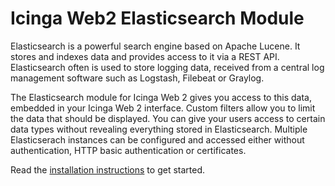 #  Icinga Web2 Elasticsearch Module

Elasticsearch is a powerful search engine based on Apache Lucene. It stores and indexes data and provides access to it
via a REST API. Elasticsearch often is used to store logging data, received from a central log 
management software such as Logstash, Filebeat or Graylog.

The Elasticsearch module for Icinga Web 2 gives you access to this data, embedded in your Icinga Web 2 interface.
Custom filters allow you to limit the data that should be displayed. You can give your users access to 
certain data types without revealing everything stored in Elasticsearch. Multiple Elasticserach instances can be
configured and accessed either without authentication, HTTP basic authentication or certificates.

Read the [installation instructions](02-Installation.md) to get started.